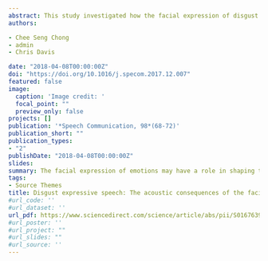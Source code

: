 ```yaml
---
abstract: This study investigated how the facial expression of disgust may affect the acoustics of speech. In terms of a pathogen avoidance mechanism, the expression of disgust would seem to require speech to be produced with a smaller mouth opening than neutral speech, hence lowering the formant frequencies. This hypothesis was tested by comparing how lip configuration (i.e., height, width and size of the lip area), fundamental frequency (F0) and the formants (F1 and F2) of the vowels (Image 1, Image 2, Image 3, Image 4, Image 5) changed when produced in neutral or disgust expressions. The vowels were extracted from 50 Cantonese sentences spoken by 10 (5 male) talkers; produced once in disgust and once more in a neutral tone of voice. The results support the notion that the facial expression of emotions may have a role in shaping the acoustic properties of the vocal expressions of emotions. Mixed effects logistic regression models revealed that in disgust, vowels were produced with lower lip height, lower F1, F2, and higher F0 than neutral speech.
authors:

- Chee Seng Chong
- admin
- Chris Davis

date: "2018-04-08T00:00:00Z"
doi: "https://doi.org/10.1016/j.specom.2017.12.007"
featured: false
image:
  caption: 'Image credit: '
  focal_point: ""
  preview_only: false
projects: []
publication: '*Speech Communication, 98*(68-72)'
publication_short: ""
publication_types:
- "2"
publishDate: "2018-04-08T00:00:00Z"
slides: 
summary: The facial expression of emotions may have a role in shaping the acoustic properties of the vocal expressions of emotions.
tags:
- Source Themes
title: Disgust expressive speech: The acoustic consequences of the facial expression of emotion
#url_code: ''
#url_dataset: ''
url_pdf: https://www.sciencedirect.com/science/article/abs/pii/S0167639317300420
#url_poster: ''
#url_project: ""
#url_slides: ""
#url_source: ''
---
```


